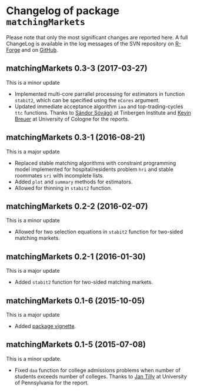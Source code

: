 # Changelog of package `matchingMarkets`

Please note that only the most significant changes are reported here.
A full ChangeLog is available in the log messages of the SVN repository
on [R-Forge](https://r-forge.r-project.org/scm/viewvc.php/?root=matchingmarkets)
and on [GitHub](https://github.com/thiloklein/matchingMarkets).


## matchingMarkets 0.3-3 (2017-03-27)

This is a minor update

* Implemented multi-core parrallel processing for estimators in function `stabit2`, which can be specified using the `nCores` argument.
* Updated immediate acceptance algorithm `iaa` and top-trading-cycles `ttc` functions. Thanks to [Sándor Sóvágó](http://www.tinbergen.nl/phd-student/sandor-s-sovago-2/) at Tinbergen Institute and [Kevin Breuer](http://economicdesign.uni-koeln.de/en/home/researchers/kevin-breuer/) at University of Cologne for the reports.

## matchingMarkets 0.3-1 (2016-08-21)

This is a major update

* Replaced stable matching algorithms with constraint programming model implemented for hospital/residents problem `hri` and stable roommates `sri` with incomplete lists.
* Added `plot` and `summary` methods for estimators.
* Allowed for thinning in `stabit2` function.

## matchingMarkets 0.2-2 (2016-02-07)

This is a minor update

* Allowed for two selection equations in `stabit2` function for two-sided matching markets. 


## matchingMarkets 0.2-1 (2016-01-30)

This is a major update

* Added `stabit2` function for two-sided matching markets. 


## matchingMarkets 0.1-6 (2015-10-05)

This is a major update

* Added [package vignette](https://CRAN.R-project.org/package=matchingMarkets/vignettes/matching.pdf). 


## matchingMarkets 0.1-5 (2015-07-08)

This is a minor update.

* Fixed `daa` function for college admissions problems when number of students exceeds number of colleges. Thanks to [Jan Tilly](http://jtilly.io/) at University of Pennsylvania for the report.


